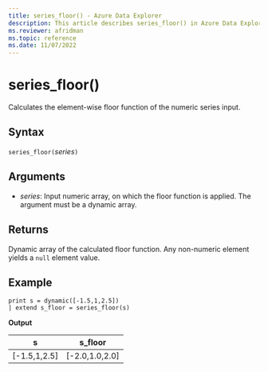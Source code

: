 ```yaml
---
title: series_floor() - Azure Data Explorer
description: This article describes series_floor() in Azure Data Explorer.
ms.reviewer: afridman
ms.topic: reference
ms.date: 11/07/2022
---
```

# series_floor()

Calculates the element-wise floor function of the numeric series input.

## Syntax

`series_floor(`*series*`)`

## Arguments

* *series*: Input numeric array, on which the floor function is applied. The argument must be a dynamic array.

## Returns

Dynamic array of the calculated floor function. Any non-numeric element yields a `null` element value.

## Example

<!-- csl: https://help.kusto.windows.net/Samples -->
```kusto
print s = dynamic([-1.5,1,2.5])
| extend s_floor = series_floor(s)
```

**Output**

|s|s_floor|
|---|---|
|[-1.5,1,2.5]|[-2.0,1.0,2.0]|